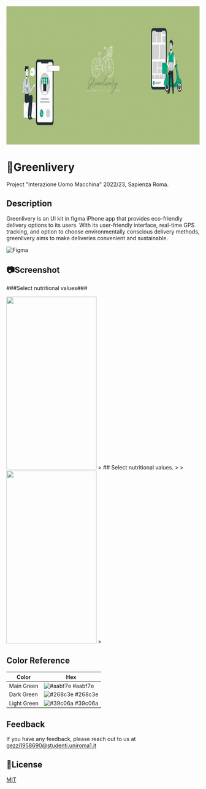 <img src="https://github.com/Flavio0410/Greenlivery/blob/main/Data/banner_readme.gif" width="1100" height="360">

# 🌱Greenlivery


Project "Interazione Uomo Macchina" 2022/23, Sapienza Roma.

## Description
Greenlivery is an UI kit in figma iPhone app that provides eco-friendly delivery options to its users. With its user-friendly interface, real-time GPS tracking, and option to choose environmentally conscious delivery methods, greenlivery aims to make deliveries convenient and sustainable. 

![Figma](https://img.shields.io/badge/figma-%23F24E1E.svg?style=for-the-badge&logo=figma&logoColor=white)


## 📷Screenshot

###Select nutritional values###

<img src="https://github.com/Flavio0410/Greenlivery/blob/main/Data/Change_KCal.gif" width="235" height="450">
> ## Select nutritional values.
> 
> <img src="https://github.com/Flavio0410/Greenlivery/blob/main/Data/Change_KCal.gif" width="235" height="450">
> 

## Color Reference

| Color             | Hex                                                                |
| ----------------- | ------------------------------------------------------------------ |
| Main Green | ![#aabf7e](https://via.placeholder.com/10x10/aabf7e/aabf7e.png) #aabf7e |
| Dark Green | ![#268c3e](https://via.placeholder.com/10x10/268c3e/268c3e.png) #268c3e |
| Light Green | ![#39c06a](https://via.placeholder.com/10x10/39c06a/39c06a.png) #39c06a |

## Feedback

If you have any feedback, please reach out to us at gezzi1958690@studenti.uniroma1.it


## 📖License

[MIT](https://choosealicense.com/licenses/mit/)
